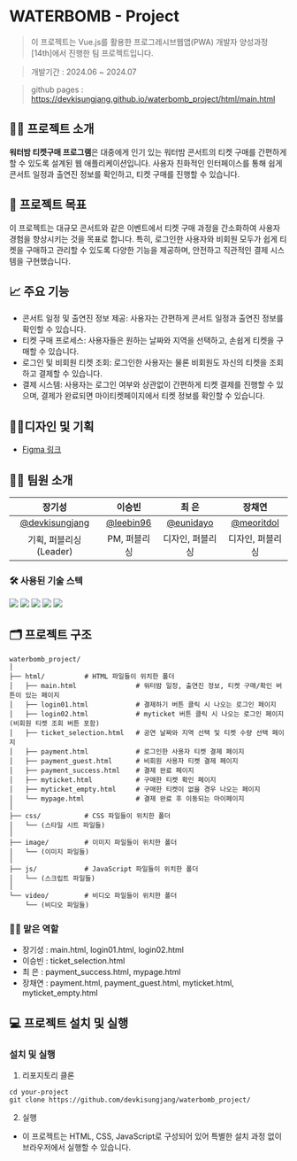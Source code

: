 # WATERBOMB - Project

> 이 프로젝트는 Vue.js를 활용한 프로그레시브웹앱(PWA) 개발자 양성과정 [14th]에서 진행한 팀 프로젝트입니다.

> 개발기간 : 2024.06 ~ 2024.07

> github pages : <https://devkisungjang.github.io/waterbomb_project/html/main.html>

## 💁‍♂️ 프로젝트 소개

**워터밤 티켓구매 프로그램**은 대중에게 인기 있는 워터밤 콘서트의 티켓 구매를 간편하게 할 수 있도록 설계된 웹 애플리케이션입니다. 사용자 친화적인 인터페이스를 통해 쉽게 콘서트 일정과 출연진 정보를 확인하고, 티켓 구매를 진행할 수 있습니다.

## 🎯 프로젝트 목표

이 프로젝트는 대규모 콘서트와 같은 이벤트에서 티켓 구매 과정을 간소화하여 사용자 경험을 향상시키는 것을 목표로 합니다. 특히, 로그인한 사용자와 비회원 모두가 쉽게 티켓을 구매하고 관리할 수 있도록 다양한 기능을 제공하며, 안전하고 직관적인 결제 시스템을 구현했습니다.

## 📈 주요 기능
- 콘서트 일정 및 출연진 정보 제공: 사용자는 간편하게 콘서트 일정과 출연진 정보를 확인할 수 있습니다.
- 티켓 구매 프로세스: 사용자들은 원하는 날짜와 지역을 선택하고, 손쉽게 티켓을 구매할 수 있습니다.
- 로그인 및 비회원 티켓 조회: 로그인한 사용자는 물론 비회원도 자신의 티켓을 조회하고 결제할 수 있습니다.
- 결제 시스템: 사용자는 로그인 여부와 상관없이 간편하게 티켓 결제를 진행할 수 있으며, 결제가 완료되면 마이티켓페이지에서 티켓 정보를 확인할 수 있습니다.

## 🔗디자인 및 기획
- [Figma 링크](https://www.figma.com/design/pNvtYRE4FaMr6btL9YmxRp/%EC%9E%A5%EA%B8%B0%EC%84%B1?node-id=2052-1421)

## 💁‍♂ 팀원 소개

| 장기성 | 이승빈 | 최 은 | 장채연 |
| :---: | :---: | :---: | :---: |
|  [@devkisungjang](https://github.com/devkisungjang) | [@leebin96](https://github.com/leebin96) | [@eunidayo](https://github.com/eunidayo) | [@meoritdol](https://github.com/meoritdol) |
| 기획, 퍼블리싱(Leader) | PM, 퍼블리싱 | 디자인, 퍼블리싱 | 디자인, 퍼블리싱 | 디자인, 퍼블리싱 |

### 🛠️ 사용된 기술 스텍

<img src="https://img.shields.io/badge/HTML5-E34F26?style=flat&logo=HTML5&logoColor=white"> <img src="https://img.shields.io/badge/CSS3-1572B6?style=flat&logo=CSS3&logoColor=white"> <img src="https://img.shields.io/badge/Javascript-F7DF1E?style=flat&logo=Javascript&logoColor=white"> <img src="https://img.shields.io/badge/Bootstrap-7952B3?style=flat&logo=Bootstrap&logoColor=white"> <img src="https://img.shields.io/badge/Figma-F24E1E?style=flat&logo=Figma&logoColor=white">
## 🗂️ 프로젝트 구조

```
waterbomb_project/
│
├── html/          # HTML 파일들이 위치한 폴더
│   ├── main.html               # 워터밤 일정, 출연진 정보, 티켓 구매/확인 버튼이 있는 페이지
│   ├── login01.html            # 결제하기 버튼 클릭 시 나오는 로그인 페이지
│   ├── login02.html            # myticket 버튼 클릭 시 나오는 로그인 페이지 (비회원 티켓 조회 버튼 포함)
│   ├── ticket_selection.html   # 공연 날짜와 지역 선택 및 티켓 수량 선택 페이지
│   ├── payment.html            # 로그인한 사용자 티켓 결제 페이지
│   ├── payment_guest.html      # 비회원 사용자 티켓 결제 페이지
│   ├── payment_success.html    # 결제 완료 페이지
│   ├── myticket.html           # 구매한 티켓 확인 페이지
│   ├── myticket_empty.html     # 구매한 티켓이 없을 경우 나오는 페이지
│   └── mypage.html             # 결제 완료 후 이동되는 마이페이지
│
├── css/           # CSS 파일들이 위치한 폴더
│   └── (스타일 시트 파일들)
│
├── image/         # 이미지 파일들이 위치한 폴더
│   └── (이미지 파일들)
│
├── js/            # JavaScript 파일들이 위치한 폴더
│   └── (스크립트 파일들)
│
└── video/         # 비디오 파일들이 위치한 폴더
    └── (비디오 파일들)
```

### 💁‍♂️ 맡은 역할
- 장기성 : main.html, login01.html, login02.html
- 이승빈 : ticket_selection.html
- 최 은 : payment_success.html, mypage.html 
- 장채연 : payment.html, payment_guest.html, myticket.html, myticket_empty.html

## 💻 프로젝트 설치 및 실행

### 설치 및 실행

1. 리포지토리 클론

```
cd your-project
git clone https://github.com/devkisungjang/waterbomb_project/
```

2. 실행

- 이 프로젝트는 HTML, CSS, JavaScript로 구성되어 있어 특별한 설치 과정 없이 브라우저에서 실행할 수 있습니다.


    

